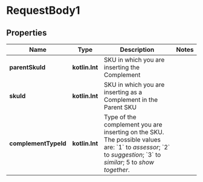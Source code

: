 
# RequestBody1

## Properties
Name | Type | Description | Notes
------------ | ------------- | ------------- | -------------
**parentSkuId** | **kotlin.Int** | SKU in which you are inserting the Complement | 
**skuId** | **kotlin.Int** | SKU in which you are inserting as a Complement in the Parent SKU | 
**complementTypeId** | **kotlin.Int** | Type of the complement you are inserting on the SKU. The possible values are: &#x60;1&#x60; to *assessor*; &#x60;2&#x60; to *suggestion*; &#x60;3&#x60; to *similar*; 5 to *show together*. | 



